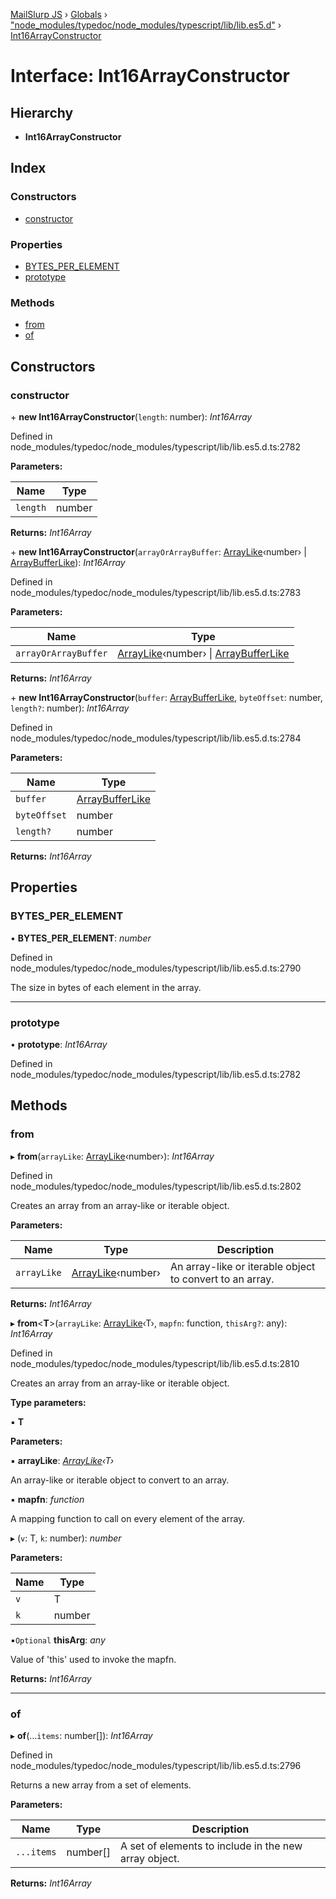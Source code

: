 [MailSlurp JS](../README.md) › [Globals](../globals.md) › ["node_modules/typedoc/node_modules/typescript/lib/lib.es5.d"](../modules/_node_modules_typedoc_node_modules_typescript_lib_lib_es5_d_.md) › [Int16ArrayConstructor](_node_modules_typedoc_node_modules_typescript_lib_lib_es5_d_.int16arrayconstructor.md)

# Interface: Int16ArrayConstructor

## Hierarchy

* **Int16ArrayConstructor**

## Index

### Constructors

* [constructor](_node_modules_typedoc_node_modules_typescript_lib_lib_es5_d_.int16arrayconstructor.md#constructor)

### Properties

* [BYTES_PER_ELEMENT](_node_modules_typedoc_node_modules_typescript_lib_lib_es5_d_.int16arrayconstructor.md#bytes_per_element)
* [prototype](_node_modules_typedoc_node_modules_typescript_lib_lib_es5_d_.int16arrayconstructor.md#prototype)

### Methods

* [from](_node_modules_typedoc_node_modules_typescript_lib_lib_es5_d_.int16arrayconstructor.md#from)
* [of](_node_modules_typedoc_node_modules_typescript_lib_lib_es5_d_.int16arrayconstructor.md#of)

## Constructors

###  constructor

\+ **new Int16ArrayConstructor**(`length`: number): *Int16Array*

Defined in node_modules/typedoc/node_modules/typescript/lib/lib.es5.d.ts:2782

**Parameters:**

Name | Type |
------ | ------ |
`length` | number |

**Returns:** *Int16Array*

\+ **new Int16ArrayConstructor**(`arrayOrArrayBuffer`: [ArrayLike](_node_modules_typedoc_node_modules_typescript_lib_lib_es5_d_.arraylike.md)‹number› | [ArrayBufferLike](../modules/_node_modules_typedoc_node_modules_typescript_lib_lib_es5_d_.md#arraybufferlike)): *Int16Array*

Defined in node_modules/typedoc/node_modules/typescript/lib/lib.es5.d.ts:2783

**Parameters:**

Name | Type |
------ | ------ |
`arrayOrArrayBuffer` | [ArrayLike](_node_modules_typedoc_node_modules_typescript_lib_lib_es5_d_.arraylike.md)‹number› &#124; [ArrayBufferLike](../modules/_node_modules_typedoc_node_modules_typescript_lib_lib_es5_d_.md#arraybufferlike) |

**Returns:** *Int16Array*

\+ **new Int16ArrayConstructor**(`buffer`: [ArrayBufferLike](../modules/_node_modules_typedoc_node_modules_typescript_lib_lib_es5_d_.md#arraybufferlike), `byteOffset`: number, `length?`: number): *Int16Array*

Defined in node_modules/typedoc/node_modules/typescript/lib/lib.es5.d.ts:2784

**Parameters:**

Name | Type |
------ | ------ |
`buffer` | [ArrayBufferLike](../modules/_node_modules_typedoc_node_modules_typescript_lib_lib_es5_d_.md#arraybufferlike) |
`byteOffset` | number |
`length?` | number |

**Returns:** *Int16Array*

## Properties

###  BYTES_PER_ELEMENT

• **BYTES_PER_ELEMENT**: *number*

Defined in node_modules/typedoc/node_modules/typescript/lib/lib.es5.d.ts:2790

The size in bytes of each element in the array.

___

###  prototype

• **prototype**: *Int16Array*

Defined in node_modules/typedoc/node_modules/typescript/lib/lib.es5.d.ts:2782

## Methods

###  from

▸ **from**(`arrayLike`: [ArrayLike](_node_modules_typedoc_node_modules_typescript_lib_lib_es5_d_.arraylike.md)‹number›): *Int16Array*

Defined in node_modules/typedoc/node_modules/typescript/lib/lib.es5.d.ts:2802

Creates an array from an array-like or iterable object.

**Parameters:**

Name | Type | Description |
------ | ------ | ------ |
`arrayLike` | [ArrayLike](_node_modules_typedoc_node_modules_typescript_lib_lib_es5_d_.arraylike.md)‹number› | An array-like or iterable object to convert to an array.  |

**Returns:** *Int16Array*

▸ **from**<**T**>(`arrayLike`: [ArrayLike](_node_modules_typedoc_node_modules_typescript_lib_lib_es5_d_.arraylike.md)‹T›, `mapfn`: function, `thisArg?`: any): *Int16Array*

Defined in node_modules/typedoc/node_modules/typescript/lib/lib.es5.d.ts:2810

Creates an array from an array-like or iterable object.

**Type parameters:**

▪ **T**

**Parameters:**

▪ **arrayLike**: *[ArrayLike](_node_modules_typedoc_node_modules_typescript_lib_lib_es5_d_.arraylike.md)‹T›*

An array-like or iterable object to convert to an array.

▪ **mapfn**: *function*

A mapping function to call on every element of the array.

▸ (`v`: T, `k`: number): *number*

**Parameters:**

Name | Type |
------ | ------ |
`v` | T |
`k` | number |

▪`Optional`  **thisArg**: *any*

Value of 'this' used to invoke the mapfn.

**Returns:** *Int16Array*

___

###  of

▸ **of**(...`items`: number[]): *Int16Array*

Defined in node_modules/typedoc/node_modules/typescript/lib/lib.es5.d.ts:2796

Returns a new array from a set of elements.

**Parameters:**

Name | Type | Description |
------ | ------ | ------ |
`...items` | number[] | A set of elements to include in the new array object.  |

**Returns:** *Int16Array*
